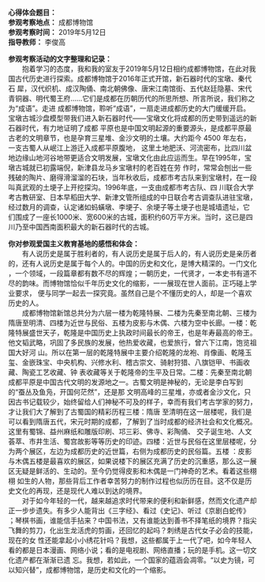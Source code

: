 **心得体会题目：**  
**参观考察地点：** 成都博物馆  
**参观考察时间：** 2019年5月12日  
**指导教师：** 李俊高  

**参观考察活动的文字整理和记录：**  
&emsp;&emsp;抱着学习的态度，我和我的室友于2019年5月12日相约成都博物馆，在此对我国古代历史进行探索。成都博物馆于2016年正式开馆，新石器时代的宝墩、秦代石
犀，汉代织机、成汉陶俑、南北朝佛像、唐宋江南馆街、五代赵廷隐墓、宋代青铜器、明代蜀王府……它们是成都在历朝历代的所思所想、所言所说，我们称之为“成语”。走进
成都博物馆，聆听“成语”，一扇走进成都历史的大门缓缓开启。宝墩古城沙盘模型带我们进入新石器时代——宝墩文化将成都的历史带到遥远的新石器时代，有力地证明了成都
平原也是中国文明起源的重要源头，是成都平原最古老的文明章节，也是孕育三星堆、金沙文明的土壤。大约距今 4500 年左右，一支古蜀人从岷江上游迁入成都平原腹地，
这里土地肥沃、河流密布，比四川盆地边缘山地河谷地带更适合文明发展，宝墩文化由此应运而生。早在1995年，宝墩古城就已初露端倪，新津县龙马乡宝墩村的老百姓在劳
作时，常常会刨出一些残破的陶片、磨得滑溜溜的石块，当年秋收后，成都市考古队来到宝墩村，在一段叫真武观的土埂子上开挖探沟。1996年底，一支由成都市考古队、四
川联合大学考古教研室、日本早稻田大学、新津文管所组成的中日联合考古调查队进驻宝墩，经过数月的调查，认定诸如蚂蟥墩、李埂子、余埂子等土埂子也是城墙遗址，它
们围成了一座长1000米、宽600米的古城，面积约60万平方米。当时，这已是四川乃至中国西南面积最大的新石器时代的古城。

**你对参观爱国主义教育基地的感悟和体会：**  
&emsp;&emsp;有人说历史是属于胜利者的，有人说历史是属于后人的，有人说历史是亲历者的，还有人说历史是属于每个人的。中国的历史和文化，是博大精深的。一门文化
，一个领域，一段篇章都有数不尽的辉煌；一朝历史，一代贤才，一本史书有道不尽的韵味。而博物馆恰似千年历史文化的缩影，一一展现在世人面前。正巧碰上学业要求，
便与同学一起去一探究竟。虽然自己是个不懂历史的人，却是一个喜欢历史的人。  
&emsp;&emsp;成都博物馆新馆总共分为六层一楼为乾隆特展、二楼为先秦至南北朝、三楼为隋唐至明清、四楼为近世与民俗、五楼为皮影与木偶、六楼为空中长廊。一楼：乾
隆特展盛世天子，乾隆是中国历史上执政时间最长的帝王，也是年寿最高的帝王。他文韬武略，巩固了多民族的发展，他热爱收藏，也爱旅行，曾六下江南，饱览祖国大好河
山。所以在第一层的乾隆特展中主要介绍乾隆的龙袍、肖像画、乾隆玉玺、金嵌珠宝、中央机构、兴修水利、稽古崇文、骑射狩猎、八旗铠甲、书画收藏、陶瓷工艺收藏、钟
表收藏等关于乾隆帝的生平及日常。二楼：先秦至南北朝成都平原是中国古代文明的发源地之一。古蜀文明是神秘的，无论是李白写到的“蚕丛及鱼凫，开国何茫然”，还是那
文明高峰的三星堆，亦或者金沙文化，只因古书记载较少，始终留给人们神秘不可及的样子，幸而有我们考古学家的努力，才让我们大了解到了古蜀国的精彩历程三楼：隋唐
至清明在这一层楼呢，我们是可以看到隋唐五代，宋元时期的成都，了解到了当时成都的经济社会和文化概况。这里有蜀锦、益州麻纸和雕版印刷、邛三彩、佛寺、彩陶俑、
交子诞生地、人文荟萃、市井生活、蜀宫故影等等历史的印迹。四楼：近世与民俗在这里层楼呢，分为两个展区，左边为成都历史的近世篇，右侧为成都历史的民俗篇。五楼
：皮影与木偶五楼是最喜欢的展区，如果说楼下的展区充满了历史的沉重感，那么这一展区无疑是鲜活的、生动的。至今仍觉得皮影和木偶是一门神奇的艺术。看着这些栩栩
如生的人物，那些背后工作者幸苦努力的制作过程也似历历在目。这不仅是历史文化的再现，还是现代人难以到达的境界。  
&emsp;&emsp;对于如今年轻的一代，越来越追求时代带来的便利和新鲜感，然而文化遗产却正一步步遗失。有多少人能背出《三字经》、看过《史记》、听过《京剧白蛇传》
；琴棋书画，谁能信手拈来？中国书法，又有谁能达到善书不择笔纸的境界？指尖飞舞的剪刀，化出生龙活虎的剪画，还回忆的起吗？刺绣是古代女子必会的技能，现在的女
性还能拿起小小绣花针吗？我想，这些都属于上一代了吧，如今年轻人看的都是日本漫画、网络小说；看的是电视剧、网络直播；玩的是手机。这一切文化遗产都在渐渐已遗
忘。我想，若如此，一个国家的蕴涵会凋零。“以史为镜，可以知兴替”，成都博物馆，是历史和文化的一个缩影。
